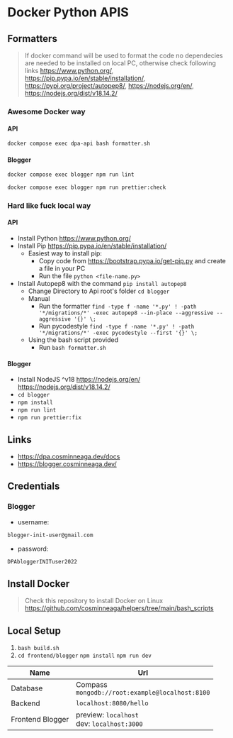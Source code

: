 # Docker Python APIS

## Formatters

> If docker command will be used to format the code no dependecies are needed to be installed on local PC, otherwise check following links
> https://www.python.org/, https://pip.pypa.io/en/stable/installation/, https://pypi.org/project/autopep8/, https://nodejs.org/en/, https://nodejs.org/dist/v18.14.2/


### Awesome Docker way
#### API
```bash
docker compose exec dpa-api bash formatter.sh
```

#### Blogger
```bash
docker compose exec blogger npm run lint
```
```bash
docker compose exec blogger npm run prettier:check
```

### Hard like fuck local way
#### API
- Install Python https://www.python.org/
- Install Pip https://pip.pypa.io/en/stable/installation/
  - Easiest way to install pip:
    - Copy code from https://bootstrap.pypa.io/get-pip.py and create a file in your PC
    - Run the file `python <file-name.py>`
- Install Autopep8 with the command `pip install autopep8`
  - Change Directory to Api root's folder `cd blogger`
  - Manual
    - Run the formatter `find -type f -name '*.py' ! -path '*/migrations/*' -exec autopep8 --in-place --aggressive --aggressive '{}' \;`
    - Run pycodestyle `find -type f -name '*.py' ! -path '*/migrations/*' -exec pycodestyle --first '{}' \;`
  - Using the bash script provided
    - Run `bash formatter.sh`

#### Blogger
- Install NodeJS ^v18 https://nodejs.org/en/ https://nodejs.org/dist/v18.14.2/
- `cd blogger`
- `npm install`
- `npm run lint`
- `npm run prettier:fix`

## Links
- https://dpa.cosminneaga.dev/docs
- https://blogger.cosminneaga.dev/

## Credentials
### Blogger
- username:
```bash
blogger-init-user@gmail.com
```
- password:
```bash
DPAbloggerINITuser2022
```

## Install Docker
> Check this repository to install Docker on Linux
https://github.com/cosminneaga/helpers/tree/main/bash_scripts

## Local Setup

1. `bash build.sh`
2. `cd frontend/blogger` `npm install` `npm run dev`


| Name             | Url                                                |
| ---------------- | -------------------------------------------------- |
| Database         | Compass<br>`mongodb://root:example@localhost:8100` |
| Backend          | `localhost:8080/hello`                             |
| Frontend Blogger | preview: `localhost`<br> dev: `localhost:3000`     |
